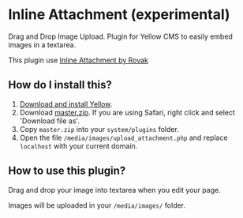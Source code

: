 # Inline Attachment (experimental)

Drag and Drop Image Upload. Plugin for Yellow CMS to easily embed images in a textarea. 

This plugin use [Inline Attachment by Rovak](http://git.razko.nl/InlineAttachment/)

## How do I install this?

1. [Download and install Yellow](https://github.com/datenstrom/yellow/).
2. Download [master.zip](https://github.com/nibreh/yellow-plugin-inline-attachment/archive/master.zip). If you are using Safari, right click and select 'Download file as'.
3. Copy `master.zip` into your `system/plugins` folder.
4. Open the file `/media/images/upload_attachment.php` and replace `localhost` with your current domain.

## How to use this plugin?

Drag and drop your image into textarea when you edit your page. 

Images will be uploaded in your `/media/images/` folder.

